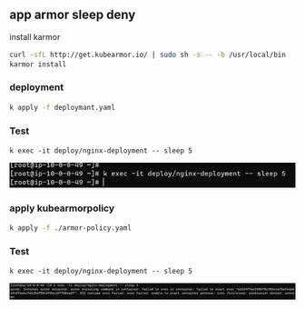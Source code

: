 ## app armor sleep deny

install karmor
```bash
curl -sfL http://get.kubearmor.io/ | sudo sh -s -- -b /usr/local/bin
karmor install
```

###  deployment
```bash
k apply -f deploymant.yaml
```

### Test
```
k exec -it deploy/nginx-deployment -- sleep 5
```
![Alt text](image-2.png)

### apply kubearmorpolicy
```bash
k apply -f ./armor-policy.yaml
```

### Test
```
k exec -it deploy/nginx-deployment -- sleep 5
```
![Alt text](image-1.png)